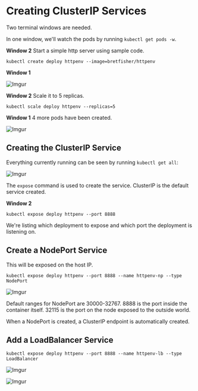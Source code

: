 # Creating ClusterIP Services

Two terminal windows are needed.

In one window, we'll watch the pods by running `kubectl get pods -w`.

**Window 2**
Start a simple http server using sample code.

```
kubectl create deploy httpenv --image=bretfisher/httpenv
```

**Window 1**

![Imgur](https://i.imgur.com/MTTPJt0.png)

**Window 2**
Scale it to 5 replicas.
```
kubectl scale deploy httpenv --replicas=5
```

**Window 1**
4 more pods have been created.

![Imgur](https://i.imgur.com/yAFkNXv.png)


## Creating the ClusterIP Service

Everything currently running can be seen by running `kubectl get all`:

![Imgur](https://i.imgur.com/MYE2Csl.png)

The `expose` command is used to create the service. ClusterIP is the default service created.

**Window 2**

```
kubectl expose deploy httpenv --port 8888
```

We're listing which deployment to expose and which port the deployment is listening on.

## Create a NodePort Service

This will be exposed on the host IP.

```
kubectl expose deploy httpenv --port 8888 --name httpenv-np --type NodePort
```

![Imgur](https://i.imgur.com/lJkWJEn.png)

Default ranges for NodePort are 30000-32767. 8888 is the port inside the container itself. 32115 is the port on the node exposed to the outside world.

When a NodePort is created, a ClusterIP endpoint is automatically created.

## Add a LoadBalancer Service

```
kubectl expose deploy httpenv --port 8888 --name httpenv-lb --type LoadBalancer
```

![Imgur](https://i.imgur.com/ZntMMxW.png)

![Imgur](https://i.imgur.com/zFQDsZJ.png)